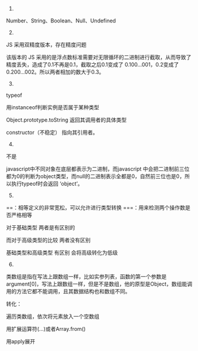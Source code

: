 1.

Number、String、Boolean、Null、Undefined

2.

JS 采用双精度版本，存在精度问题

该版本的 JS 采用的是浮点数标准需要对无限循环的二进制进行截取，从而导致了精度丢失，造成了0.1不再是0.1，截取之后0.1变成了 0.100…001，0.2变成了0.200…002。所以两者相加的数大于0.3。

3.

typeof

用instanceof判断实例是否属于某种类型

Object.prototype.toString 返回其调用者的具体类型

constructor（不稳定） 指向其引用者。

4.

不是

javascript中不同对象在底层都表示为二进制，而javascript 中会把二进制前三位都为0的判断为object类型，而null的二进制表示全都是0，自然前三位也是0，所以执行typeof时会返回 ‘object’。

5.

==：相等定义的非常宽松，可以允许进行类型转换
===：用来检测两个操作数是否严格相等

对于基础类型 两者是有区别的

而对于高级类型的比较 两者没有区别

基础类型和高级类型 有区别 会将高级转化为低级

6.

类数组是指在写法上跟数组一样，比如实参列表，函数的第一个参数是argument[0]，写法上跟数组一样，但是不是数组，他的原型是Object，数组能调用的方法它都不能调用，且其数据结构也和数组不同。

转化：

遍历类数组，依次将元素放入一个空数组

用扩展运算符(...)或者Array.from()

用apply展开